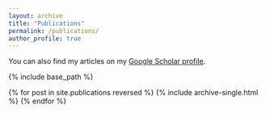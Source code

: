 ```yaml
---
layout: archive
title: "Publications"
permalink: /publications/
author_profile: true
---
```


You can also find my articles on my <u><a href="https://scholar.google.com/citations?user=d0XrQPUAAAAJ">Google Scholar profile</a></u>.

{% include base_path %}

{% for post in site.publications reversed %}
  {% include archive-single.html %}
{% endfor %}
